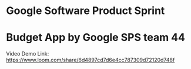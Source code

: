 # Google Software Product Sprint
# Budget App by Google SPS team 44

Video Demo Link: 
https://www.loom.com/share/6d4897cd7d6e4cc787309d72120d748f
